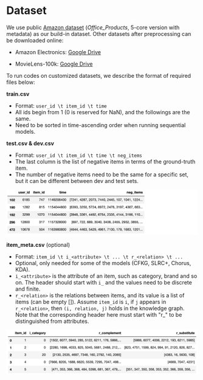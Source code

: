 # Dataset

We use public [Amazon dataset](http://jmcauley.ucsd.edu/data/amazon/links.html) (*Office_Products*, 5-core version with metadata) as our build-in dataset.  Other datasets after preprocessing can be downloaded online:

* Amazon Electronics: [Google Drive](https://drive.google.com/drive/folders/1qGz2AmdS_85c8MWgVEVv35NXGkaYdPEA?usp=sharing)

* MovieLens-100k: [Google Drive](https://drive.google.com/drive/folders/1365_Z6KRHaSCNdBbEUEXruCsd8x3ZL9d?usp=sharing)

To run codes on customized datasets, we describe the format of required files below:



**train.csv**

- Format: `user_id \t item_id \t time`
- All ids begin from 1 (0 is reserved for NaN), and the followings are the same.
- Need to be sorted in time-ascending order when running sequential models.



**test.csv & dev.csv**

- Format: `user_id \t item_id \t time \t neg_items`
- The last column is the list of negative items in terms of the ground-truth item.
- The number of negative items need to be the same for a specific set, but it can be different between dev and test sets.

![dev/test data format](../log/_static/format_test.png)



**item_meta.csv** (optional)

- Format: `item_id \t i_<attribute> \t ... \t r_<relation> \t ...`
- Optional, only needed for some of the models (CFKG, SLRC+, Chorus, KDA).
- `i_<attribute>` is the attribute of an item, such as category, brand and so on. The header should start with `i_` and the values need to be discrete and finite.
- `r_<relation>` is the relations between items, and its value is a list of items (can be empty []). Assume `item_id` is `i`, if `j` appears in `r_<relation>`, then `(i, relation, j)` holds in the knowledge graph. Note that the corresponding header here must start with "r_" to be distinguished from attributes.

![meta data format](../log/_static/format_meta.png)
